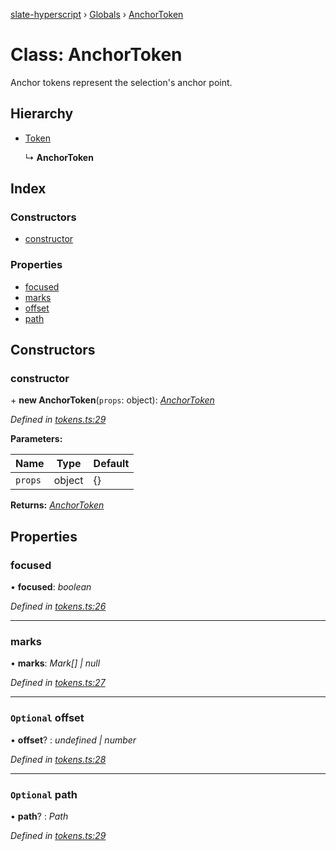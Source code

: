 [slate-hyperscript](../README.md) › [Globals](../globals.md) › [AnchorToken](anchortoken.md)

# Class: AnchorToken

Anchor tokens represent the selection's anchor point.

## Hierarchy

* [Token](token.md)

  ↳ **AnchorToken**

## Index

### Constructors

* [constructor](anchortoken.md#constructor)

### Properties

* [focused](anchortoken.md#focused)
* [marks](anchortoken.md#marks)
* [offset](anchortoken.md#optional-offset)
* [path](anchortoken.md#optional-path)

## Constructors

###  constructor

\+ **new AnchorToken**(`props`: object): *[AnchorToken](anchortoken.md)*

*Defined in [tokens.ts:29](https://github.com/DamareYoh/slate/blob/26e8a411/packages/slate-hyperscript/src/tokens.ts#L29)*

**Parameters:**

Name | Type | Default |
------ | ------ | ------ |
`props` | object |  {} |

**Returns:** *[AnchorToken](anchortoken.md)*

## Properties

###  focused

• **focused**: *boolean*

*Defined in [tokens.ts:26](https://github.com/DamareYoh/slate/blob/26e8a411/packages/slate-hyperscript/src/tokens.ts#L26)*

___

###  marks

• **marks**: *Mark[] | null*

*Defined in [tokens.ts:27](https://github.com/DamareYoh/slate/blob/26e8a411/packages/slate-hyperscript/src/tokens.ts#L27)*

___

### `Optional` offset

• **offset**? : *undefined | number*

*Defined in [tokens.ts:28](https://github.com/DamareYoh/slate/blob/26e8a411/packages/slate-hyperscript/src/tokens.ts#L28)*

___

### `Optional` path

• **path**? : *Path*

*Defined in [tokens.ts:29](https://github.com/DamareYoh/slate/blob/26e8a411/packages/slate-hyperscript/src/tokens.ts#L29)*
